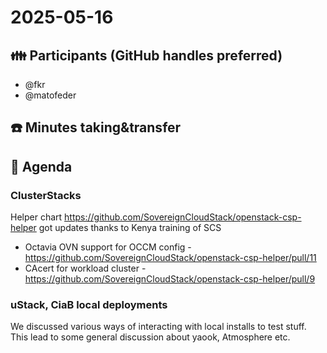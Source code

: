 # 2025-05-16
## :family: Participants (GitHub handles preferred)

- @fkr
- @matofeder

## :telephone: Minutes taking&transfer

## :notebook: Agenda

### ClusterStacks

Helper chart https://github.com/SovereignCloudStack/openstack-csp-helper got updates thanks to Kenya training of SCS
- Octavia OVN support for OCCM config - https://github.com/SovereignCloudStack/openstack-csp-helper/pull/11
- CAcert for workload cluster - https://github.com/SovereignCloudStack/openstack-csp-helper/pull/9

### uStack, CiaB local deployments

We discussed various ways of interacting with local installs to test stuff.
This lead to some general discussion about yaook, Atmosphere etc.
